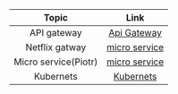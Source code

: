 Topic | Link
| :---:   | :-: 
|API gateway|[Api Gateway](https://www.youtube.com/playlist?list=PL5KTLzN85O4ISx9guOjbynlhCxB87xmUq)
|Netflix gatway|[micro service](https://www.youtube.com/playlist?list=PLq3uEqRnr_2EDsuxPboP9_WtVRR_TaMrF)
|Micro service(Piotr)|[micro service](https://www.youtube.com/playlist?list=PLxB5QUp1sMFhRRw1wBtmGr5w8_hYbdVpb)
|Kubernets |[Kubernets](https://www.youtube.com/playlist?list=PLxB5QUp1sMFgDDvTD5pan0cPOeCqTON7l)
